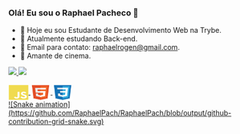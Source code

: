 ### Olá! Eu sou o Raphael Pacheco 🌌

- 🚀 Hoje eu sou Estudante de Desenvolvimento Web na Trybe.
- 👾 Atualmente estudando Back-end.
- 📖 Email para contato: raphaelrogen@gmail.com. 
- 🎥 Amante de cinema.

<a href="https://github.com/RaphaelPach">
  <img height="180em" src="https://github-readme-stats.vercel.app/api?username=raphaelpach&show_icons=true&theme=codeSTACKr&include_all_commits=true&count_private=true"/>
  <img height="180em" src="https://github-readme-stats.vercel.app/api/top-langs/?username=raphaelpach&layout=compact&langs_count=7&theme=codeSTACKr"/>
</div>

<div style="display: inline_block"><br>
  <img align="center" alt="Rafa-Js" height="30" width="40" src="https://raw.githubusercontent.com/devicons/devicon/master/icons/javascript/javascript-plain.svg">
   <img align="center" alt="Rafa-HTML" height="30" width="40" src="https://raw.githubusercontent.com/devicons/devicon/master/icons/html5/html5-original.svg">
    <img align="center" alt="Rafa-CSS" height="30" width="40" src="https://raw.githubusercontent.com/devicons/devicon/master/icons/css3/css3-original.svg"    </div>
  <div> 
  ![Snake animation](https://github.com/RaphaelPach/RaphaelPach/blob/output/github-contribution-grid-snake.svg) 
   </div>
    
      
   
    
